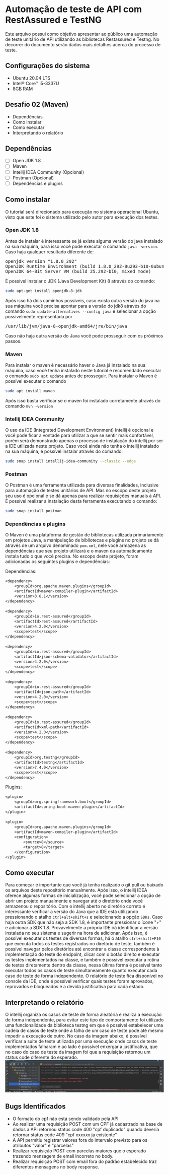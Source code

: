 # Automação de teste de API com RestAssured e TestNG
Este arquivo possui como objetivo apresentar ao público uma automação de teste unitário de API utilizando as bibliotecas Restassured e Testng. No decorrer do documento serão dados mais detalhes acerca do processo de teste.

## Configurações do sistema
* Ubuntu 20.04 LTS
* Intel® Core™ i5-3337U
* 8GB RAM

## Desafio 02 (Maven)
* Dependências
* Como instalar
* Como executar
* Interpretando o relatório

## Dependências

- [ ] Open JDK 1.8
- [ ] Maven
- [ ] Intellij IDEA Community (Opcional) 
- [ ] Postman (Opcional)
- [ ] Dependências e plugins

## Como instalar
O tutorial será direcionado para execução no sistema operacional Ubuntu, visto que este foi o sistema utilizado pelo autor para execução dos testes.
### Open JDK 1.8
Antes de instalar é interessante se já existe alguma versão do java instalado na sua máquina, para isso você pode executar o comando `java -version`. Caso haja qualquer resultado diferente de: 
<pre>openjdk version &quot;1.8.0_292&quot;
OpenJDK Runtime Environment (build 1.8.0_292-8u292-b10-0ubuntu1~20.04-b10)
OpenJDK 64-Bit Server VM (build 25.292-b10, mixed mode)</pre>
É possível instalar o JDK (Java Development Kit) 8 através do comando:
```bash
sudo apt-get install openjdk-8-jdk
```
Após isso há dois caminhos possíveis, caso exista outra versão do java na sua máquina você precisa apontar para a versão do jdk8 através do comando `sudo update-alternatives --config java` e selecionar a opção possivelmente representada por <pre>/usr/lib/jvm/java-8-openjdk-amd64/jre/bin/java</pre>
Caso não haja outra versão do Java você pode prosseguir com os próximos passos. 


### Maven
Para instalar o maven é necessário haver o Java já instalado na sua máquina, caso você tenha instalado neste tutorial é recomendado executar o comando `sudo apt update` antes de prosseguir. Para instalar o Maven é possível executar o comando 
```bash
sudo apt install maven
```
Após isso basta verificar se o maven foi instalado corretamente através do comando `mvn -version`

### Intellij IDEA Community
O uso da IDE (Integrated Development Environment) Intellij é opcional e você pode ficar a vontade para utilizar a que se sentir mais confortável, porém será demonstrado apenas o processo de instalação do intellij por ser a IDE utilizada neste projeto. Caso você ainda não tenha o intellij instalado na sua máquina, é possível instalar através do comando:
```bash
sudo snap install intellij-idea-community --classic --edge
```

### Postman
O Postman é uma ferramenta utilizada para diversas finalidades, inclusive para automação de testes unitários de API. Mas no escopo deste projeto seu uso é opcional e se dá apenas para realizar requisições manuais à API. É possível realizar a instalação desta ferramenta executando o comando:
```bash
sudo snap install postman
```

### Dependências e plugins
O Maven é uma plataforma de gestão de bibliotecas utilizada primariamente em projetos Java, a manipulação de bibliotecas e plugins no projeto se dá através de um arquivo denominado `pom.xml`, nele você armazena as dependências que seu projeto utilizará e o maven da automaticamente instala tudo o que você precisa. No escopo deste projeto, foram adicionadas os seguintes plugins e dependências:

Dependências:

    <dependency>
        <groupId>org.apache.maven.plugins</groupId>
        <artifactId>maven-compiler-plugin</artifactId>
        <version>3.8.1</version>
    </dependency>

    <dependency>
        <groupId>io.rest-assured</groupId>
        <artifactId>rest-assured</artifactId>
        <version>4.2.0</version>
        <scope>test</scope>
    </dependency>

    <dependency>
        <groupId>io.rest-assured</groupId>
        <artifactId>json-schema-validator</artifactId>
        <version>4.2.0</version>
        <scope>test</scope>
    </dependency>

    <dependency>
        <groupId>io.rest-assured</groupId>
        <artifactId>json-path</artifactId>
        <version>4.2.0</version>
        <scope>test</scope>
    </dependency>

    <dependency>
        <groupId>io.rest-assured</groupId>
        <artifactId>xml-path</artifactId>
        <version>4.2.0</version>
        <scope>test</scope>
    </dependency>

    <dependency>
        <groupId>org.testng</groupId>
        <artifactId>testng</artifactId>
        <version>7.4.0</version>
        <scope>test</scope>
    </dependency>

Plugins:
    
    <plugin>
        <groupId>org.springframework.boot</groupId>
        <artifactId>spring-boot-maven-plugin</artifactId>
    </plugin>

    <plugin>
        <groupId>org.apache.maven.plugins</groupId>
        <artifactId>maven-compiler-plugin</artifactId>
        <configuration>
            <source>8</source>
            <target>8</target>
        </configuration>
    </plugin>

## Como executar
Para começar é importante que você já tenha realizado o git pull ou baixado os arquivos deste repositório manualmente. Após isso, o intellij IDEA oferece algumas formas de inicialização, você pode selecionar a opção de abrir um projeto manualmente e navegar até o diretório onde você armazenou o repositório. Com o intellij aberto no diretório correto é interessante verificar a versão do Java que a IDE está utilizando pressionando o atalho `ctrl+alt+shift+s` e selecionando a opção `SDKs`. Caso haja outra SDK que não seja a SDK 1.8, é importante pressionar o ícone "+" e adicionar a SDK 1.8. Provavelmente a própria IDE irá identificar a versão instalada no seu sistema e sugerir na hora de adicionar. Após isso, é possível executar os testes de diversas formas, há o atalho `ctrl+shift+F10` que executa todos os testes registrados no diretório de teste, também é possível navegar pelos diretórios até encontrar a classe correspondente à implementação do teste do endpoint, clicar com o botão direito e executar os testes implementados na classe, e também é possível executar a rotina de testes diretamente dentro da classe, nessa última forma é possível tanto executar todos os casos de teste simultaneamente quanto executar cada caso de teste de forma independente. O relatório de teste fica disponível no console da IDE, onde é possível verificar quais testes foram aprovados, reprovados e bloqueados e a devida justificativa para cada estado.

## Interpretando o relatório
O intellij organiza os casos de teste de forma aleatória e realiza a execução de forma independente, para evitar este tipo de comportamento foi utilizado uma funcionalidade da biblioteca testng em que é possível estabelecer uma cadeia de casos de teste onde a falha de um caso de teste pode até mesmo impedir a execução de outro. No caso da imagem abaixo, é possível verificar a suite de teste utilizada por uma execução onde casos de teste implementados falharam e ao lado é possível enxergar a justificativa, que no caso do caso de teste da imagem foi que a requisição retornou um status code diferente do esperado. 
![Screenshot](images/result.png)

## Bugs Identificados
* O formato do cpf não está sendo validado pela API
* Ao realizar uma requisição POST com um CPF já cadastrado na base de dados a API retornou status code 400 "cpf duplicado" quando deveria retornar status code 409 "cpf xxxxxx ja existente"
* A API permitiu registrar valores fora do intervalo previsto para os atributos "valor" e "parcelas"
* Realizar requisição POST com parcelas maiores que o esperado trazendo mensagem de email incorreto no body.
* Realizar requisição POST com email fora do padrão estabelecido traz diferentes mensagens no body response.




